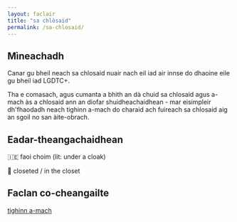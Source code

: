 ```yaml
---
layout: faclair
title: "sa chlòsaid"
permalink: /sa-chlosaid/
---
```


## Mìneachadh

Canar gu bheil neach sa chlosaid nuair nach eil iad air innse do dhaoine eile gu bheil iad LGDTC+.

Tha e comasach, agus cumanta a bhith an dà chuid sa chlosaid agus a-mach às a chlosaid ann an diofar shuidheachaidhean - mar eisimpleir dh'fhaodadh neach tighinn a-mach do charaid ach fuireach sa chlosaid aig an sgoil no san àite-obrach.

## Eadar-theangachaidhean

&#x1f1ee;&#x1f1ea; faoi choim (lit: under a cloak)

&#x1f3f4;&#xe0067;&#xe0062;&#xe0065;&#xe006e;&#xe0067;&#xe007f; closeted / in the closet

## Faclan co-cheangailte

[tighinn a-mach](https://faclair.lgbt/tighinn-a-mach/)